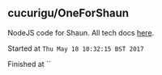 cucurigu/OneForShaun
---

NodeJS code for Shaun. All tech docs [here](docs/).

Started at `Thu May 18 10:32:15 BST 2017`

Finished at ``


